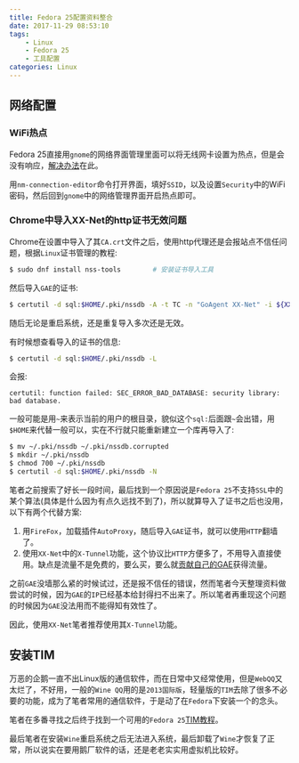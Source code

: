 ```yaml
---
title: Fedora 25配置资料整合
date: 2017-11-29 08:53:10
tags:
	- Linux
	- Fedora 25
	- 工具配置
categories: Linux
---
```


## 网络配置

### WiFi热点

Fedora 25直接用`gnome`的网络界面管理里面可以将无线网卡设置为热点，但是会没有响应，[解决办法](http://bytefreaks.net/gnulinux/fedora-25-with-gnome-3-making-a-wi-fi-hotspot)在此。

用`nm-connection-editor`命令打开界面，填好`SSID`，以及设置`Security`中的WiFi密码，然后回到`gnome`中的网络管理界面开启热点即可。

### Chrome中导入XX-Net的http证书无效问题

Chrome在设置中导入了其`CA.crt`文件之后，使用http代理还是会报站点不信任问题，根据`Linux`证书管理的教程:
``` bash
$ sudo dnf install nss-tools		# 安装证书导入工具
```
然后导入`GAE`的证书:
``` bash
$ certutil -d sql:$HOME/.pki/nssdb -A -t TC -n "GoAgent XX-Net" -i ${XX-Net的安装目录}/data/gae_proxy/CA.crt
```
随后无论是重启系统，还是重复导入多次还是无效。

有时候想查看导入的证书的信息:
``` bash
$ certutil -d sql:$HOME/.pki/nssdb -L
```
会报:
``` text
certutil: function failed: SEC_ERROR_BAD_DATABASE: security library: bad database.
```
一般可能是用`~`来表示当前的用户的根目录，貌似这个`sql:`后面跟`~`会出错，用`$HOME`来代替一般可以，实在不行就只能重新建立一个库再导入了:
``` bash
$ mv ~/.pki/nssdb ~/.pki/nssdb.corrupted
$ mkdir ~/.pki/nssdb
$ chmod 700 ~/.pki/nssdb
$ certutil -d sql:$HOME/.pki/nssdb -N
```
笔者之前搜索了好长一段时间，最后找到一个原因说是`Fedora 25`不支持`SSL`中的某个算法(具体是什么因为有点久远找不到了)，所以就算导入了证书之后也没用，以下有两个代替方案:
1. 用`FireFox`，加载插件`AutoProxy`，随后导入`GAE`证书，就可以使用`HTTP`翻墙了。
1. 使用`XX-Net`中的`X-Tunnel`功能，这个协议比`HTTP`方便多了，不用导入直接使用。缺点是流量不是免费的，要么买，要么就[贡献自己的GAE](https://github.com/XX-net/XX-Net/wiki/DonateAppid)获得流量。

之前`GAE`没墙那么紧的时候试过，还是报不信任的错误，然而笔者今天整理资料做尝试的时候，因为`GAE`的`IP`已经基本给封得扫不出来了。所以笔者再重现这个问题的时候因为`GAE`没法用而不能得知有效性了。

因此，使用`XX-Net`笔者推荐使用其`X-Tunnel`功能。

## 安装TIM

万恶的企鹅一直不出Linux版的通信软件，而在日常中又经常使用，但是`WebQQ`又太烂了，不好用，一般的`Wine QQ`用的是`2013国际版`，轻量版的`TIM`去除了很多不必要的功能，成为了笔者常用的通信软件，于是动了在`Fedora`下安装一个的念头。

笔者在多番寻找之后终于找到一个可用的`Fedora 25`[TIM教程](https://gao4.pw/%E5%9C%A8fedora25%E4%B8%AD%E5%AE%8C%E7%BE%8Ewineqq)。

最后笔者在安装`Wine`重启系统之后无法进入系统，最后卸载了`Wine`才恢复了正常，所以说实在要用鹅厂软件的话，还是老老实实用虚拟机比较好。